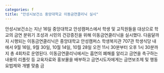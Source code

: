 ```yaml
---
categories: f
title: "안성시보건소 중앙대학교 이동금연클리닉 실시"
---
```

안성시보건소는 지난 16일 중앙대학교 안성캠퍼스에서 학생 및 교직원들을 대상으로 학교의 금연 분위기 조성과 시민의 건강증진을 위해 이동금연클리닉을 실시했다. 다음달까지 시행되는 이동금연클리닉은 중앙대학교 안성캠퍼스 학생복지관 707관 학생식당 내에서 9월 16일, 9월 30일, 10월 14일, 10월 28일 오전 11시 30분부터 오후 1시 30분까지 총 4회차로 운영된다. 이동금연클리닉에서는 흡연의 폐해를 알리고 금연을 촉구하는 내용의 리플릿 등 교육자료와 홍보물을 배부하고 금연시도자에게는 금연보조제 및 행동요법제와 개별 맞춤 금